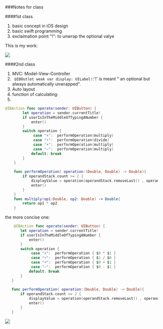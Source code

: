 ###Notes for class

####1st class
1. basic concept in iOS design
2. basic swift programming
3. exclaimation point "!": to unwrap the optional valye

This is my work:

![](http://m2.img.srcdd.com/farm4/d/2015/0726/12/57DF5BE70A16E9AB10D60D9CAB87435C_ORIG_371_665.gif)

####2nd class
1. MVC: Model-View-Controller
2. ` @IBOutlet weak var display: UILabel!`:'!' is meant " an optional but always automatically unwrapped".
3. Auto layout
4. function of calculating:
5. 
```swift  
@IBAction func operate(sender: UIButton) {
        let operation = sender.currentTitle!
        if userIsInTheMiddleOfTypingANumber {
            enter()
        }
        switch operation {
             case "×":  performOperation(multiply)
             case "÷":  performOperation(divide)
             case "+":  performOperation(multiply)
             case "−":  performOperation(multiply)
            default: break
        }
    }
    
    func performOperation( operation:(Double, Double) -> Double){
        if operandStack.count >= 2 {
            displayValue = operation(operandStack.removeLast() , operandStack.removeLast())
            enter()
        }
    }
    func multiply(op1:Double, op2: Double) -> Double{
        return op1 * op2
    }
 ```
 the more concise one:
 
 ```swift
     @IBAction func operate(sender: UIButton) {
        let operation = sender.currentTitle!
        if userIsInTheMiddleOfTypingANumber {
            enter()
        }
        switch operation {
             case "×":  performOperation { $0 * $1 }
             case "÷":  performOperation { $1 / $0 }
             case "+":  performOperation { $0 + $1 }
             case "−":  performOperation { $0 - $1 }
            default: break
        }
    }
    
    func performOperation( operation:(Double, Double) -> Double){
        if operandStack.count >= 2 {
            displayValue = operation(operandStack.removeLast() , operandStack.removeLast())
            enter()
        }
    }
```

![](http://m2.img.srcdd.com/farm4/d/2015/0726/12/BC698AC5D04F0019DB471C02B9D1231E_ORIG_657_665.gif)
